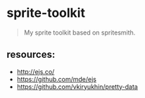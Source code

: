 # sprite-toolkit
> My sprite toolkit based on spritesmith.


## resources:
+ http://ejs.co/
+ https://github.com/mde/ejs
+ https://github.com/vkiryukhin/pretty-data
